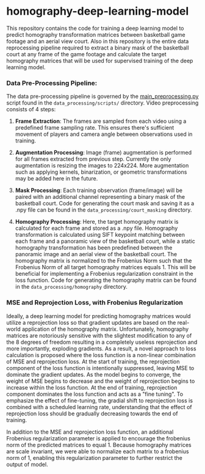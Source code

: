 # homography-deep-learning-model
This repository contains the code for training a deep learning model to predict homography transformation matrices between basketball game footage and an aerial view court. Also in this repository is the entire data reprocessing pipeline required to extract a binary mask of the basketball court at any frame of the game footage and calculate the target homography matrices that will be used for supervised training of the deep learning model. 

### Data Pre-Processing Pipeline:

The data pre-processing pipeline is governed by the [main_preprocessing.py]("https://github.com/Duke-Basketball-Analytics/homography-deep-learning-model/blob/main/data_processing/scripts/main_preprocessing.py") script found in the `data_processing/scripts/` directory. Video preprocessing consists of 4 steps:

1. **Frame Extraction**: The frames are sampled from each video using a predefined frame sampling rate. This ensures there's sufficient movement of players and camera angle between observations used in training. 

2. **Augmentation Processing**: Image (frame) augmentation is performed for all frames extracted from previous step. Currently the only augmentation is resizing the images to 224x224. More augmentation such as applying kernels, binarization, or geometric transformations may be added here in the future.

3. **Mask Processing**: Each training observation (frame/image) will be paired with an additional channel representing a binary mask of the basketball court. Code for generating the court mask and saving it as a .npy file can be found in the `data_processing/court_masking` directory.

4. **Homography Processing**: Here, the target homography matrix is calculated for each frame and stored as a .npy file. Homography transformation is calculated using SIFT keypoint matching between each frame and a panoramic view of the basketball court, while a static homography transformation has been predefined between the panoramic image and an aerial view of the basketball court. The homography matrix is normalized to the Frobenius Norm such that the Frobenius Norm of all target homography matrices equals 1. This will be beneficial for implementing a Frobenius regularization constraint in the loss function. Code for generating the homography matrix can be found in the `data_processing/homography` directory.

### MSE and Reprojection Loss, with Frobenius Regularization

Ideally, a deep learning model for predicting homography matrices would utilize a reprojection loss so that gradient updates are based on the real-world application of the homography matrix. Unfortunately, homography matrices are notoriously sensitive with the slightest modification to any of the 8 degrees of freedom resulting in a completely useless reprojection and more importantly, exploding gradients. As a result, a novel approach to loss calculation is proposed where the loss function is a non-linear combination of MSE and reprojection loss. At the start of training, the reprojection component of the loss function is intentionally suppressed, leaving MSE to dominate the gradient updates. As the model begins to converge, the weight of MSE begins to decrease and the weight of reprojection begins to increase within the loss function. At the end of training, reprojection component dominates the loss function and acts as a "fine tuning". To emphasize the effect of fine-tuning, the gradial shift to reprojection loss is combined with a scheduled learning rate, understanding that the effect of reprojection loss should be gradually decreasing towards the end of training.

In addition to the MSE and reprojection loss function, an additional Frobenius regularization parameter is applied to encourage the frobenius norm of the predicted matrices to equal 1. Because homography matrices are scale invariant, we were able to normalize each matrix to a frobenius norm of 1, enabling this regularization parameter to further restrict the output of model.


